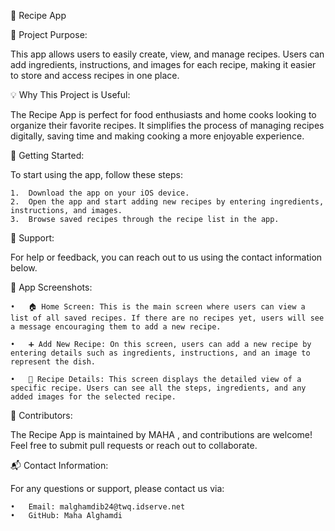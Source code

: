 🍲 Recipe App

📝 Project Purpose:

This app allows users to easily create, view, and manage recipes. Users can add ingredients, instructions, and images for each recipe, making it easier to store and access recipes in one place.


💡 Why This Project is Useful:

The Recipe App is perfect for food enthusiasts and home cooks looking to organize their favorite recipes. It simplifies the process of managing recipes digitally, saving time and making cooking a more enjoyable experience.

🚀 Getting Started:

To start using the app, follow these steps:

	1.	Download the app on your iOS device.
	2.	Open the app and start adding new recipes by entering ingredients, instructions, and images.
	3.	Browse saved recipes through the recipe list in the app.


🔧 Support:

For help or feedback, you can reach out to us using the contact information below.


📸 App Screenshots:

	•	🏠 Home Screen: This is the main screen where users can view a list of all saved recipes. If there are no recipes yet, users will see a message encouraging them to add a new recipe.
 
	•	➕ Add New Recipe: On this screen, users can add a new recipe by entering details such as ingredients, instructions, and an image to represent the dish.
 
	•	📄 Recipe Details: This screen displays the detailed view of a specific recipe. Users can see all the steps, ingredients, and any added images for the selected recipe.



 
👥 Contributors:

The Recipe App is maintained by MAHA , and contributions are welcome! Feel free to submit pull requests or reach out to collaborate.


📬 Contact Information:

For any questions or support, please contact us via:

	•	Email: malghamdib24@twq.idserve.net
	•	GitHub: Maha Alghamdi

